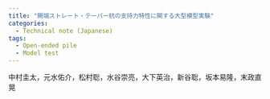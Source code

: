 ```yaml
---
title: "開端ストレート・テーパー杭の支持力特性に関する大型模型実験"
categories:
  - Technical note (Japanese)
tags:
  - Open-ended pile
  - Model test
---
```


中村圭太，元水佑介，松村聡，水谷崇亮，大下英治，新谷聡，坂本易隆，末政直晃
